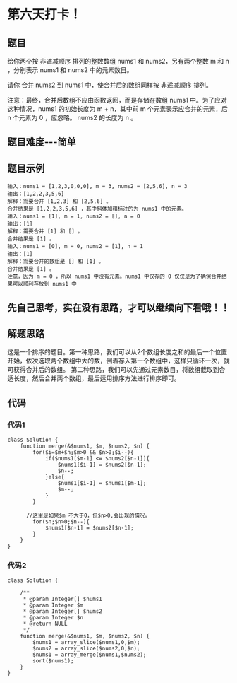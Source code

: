 # 第六天打卡！

## 题目
给你两个按 非递减顺序 排列的整数数组 nums1 和 nums2，另有两个整数 m 和 n ，分别表示 nums1 和 nums2 中的元素数目。

请你 合并 nums2 到 nums1 中，使合并后的数组同样按 非递减顺序 排列。

注意：最终，合并后数组不应由函数返回，而是存储在数组 nums1 中。为了应对这种情况，nums1 的初始长度为 m + n，其中前 m 个元素表示应合并的元素，后 n 个元素为 0 ，应忽略。
nums2 的长度为 n 。

## 题目难度---简单

## 题目示例
```
输入：nums1 = [1,2,3,0,0,0], m = 3, nums2 = [2,5,6], n = 3
输出：[1,2,2,3,5,6]
解释：需要合并 [1,2,3] 和 [2,5,6] 。
合并结果是 [1,2,2,3,5,6] ，其中斜体加粗标注的为 nums1 中的元素。
输入：nums1 = [1], m = 1, nums2 = [], n = 0
输出：[1]
解释：需要合并 [1] 和 [] 。
合并结果是 [1] 。
输入：nums1 = [0], m = 0, nums2 = [1], n = 1
输出：[1]
解释：需要合并的数组是 [] 和 [1] 。
合并结果是 [1] 。
注意，因为 m = 0 ，所以 nums1 中没有元素。nums1 中仅存的 0 仅仅是为了确保合并结果可以顺利存放到 nums1 中
```

## 先自己思考，实在没有思路，才可以继续向下看哦！！

## 解题思路
这是一个排序的题目。第一种思路，我们可以从2个数组长度之和的最后一个位置开始，依次选取两个数组中大的数，倒着存入第一个数组中，这样只循环一次，就可获得合并后的数组。
第二种思路，我们可以先通过元素数目，将数组截取到合适长度，然后合并两个数组，最后运用排序方法进行排序即可。

## 代码
### 代码1
```
class Solution {
    function merge(&$nums1, $m, $nums2, $n) {
        for($i=$m+$n;$m>0 && $n>0;$i--){
            if($nums1[$m-1] <= $nums2[$n-1]){
                $nums1[$i-1] = $nums2[$n-1];
                $n--;
            }else{
                $nums1[$i-1] = $nums1[$m-1];
                $m--;
            }
        }

      //这里是如果$m 不大于0，但$n>0,会出现的情况。
        for($n;$n>0;$n--){
            $nums1[$n-1] = $nums2[$n-1];
        }
    }
}
```

### 代码2
```
class Solution {

    /**
     * @param Integer[] $nums1
     * @param Integer $m
     * @param Integer[] $nums2
     * @param Integer $n
     * @return NULL
     */
    function merge(&$nums1, $m, $nums2, $n) {
        $nums1 = array_slice($nums1,0,$m);
        $nums2 = array_slice($nums2,0,$n);
        $nums1 = array_merge($nums1,$nums2);
        sort($nums1);
    }
}
```

